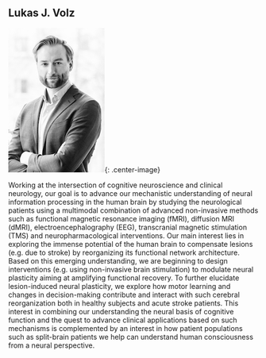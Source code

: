 ## Lukas J. Volz


<!--
![picture](img/LJV_portrait.jpg)
<img align="left" width="100" height="100" src="img/LJV_portrait.jpg">
<img align="center" src="img/LJV_portrait.jpg" alt="Lukas J. Volz">

-->
<!-- img src="img/LJV_portrait.jpg" width=300 height=500-->

![portrait](img/LJV_portrait.jpg "Lukas J. Volz"){: .center-image}

Working at the intersection of cognitive neuroscience and clinical neurology, our goal is to advance our mechanistic understanding of neural information processing in the human brain by studying the neurological patients using a multimodal combination of advanced non-invasive methods such as functional magnetic resonance imaging (fMRI), diffusion MRI (dMRI), electroencephalography (EEG), transcranial magnetic stimulation (TMS) and neuropharmacological interventions. Our main interest lies in exploring the immense potential of the human brain to compensate lesions (e.g. due to stroke) by reorganizing its functional network architecture. Based on this emerging understanding, we are beginning to design interventions (e.g. using non-invasive brain stimulation) to modulate neural plasticity aiming at amplifying functional recovery. To further elucidate lesion-induced neural plasticity, we explore how motor learning and changes in decision-making contribute and interact with such cerebral reorganization both in healthy subjects and acute stroke patients. This interest in combining our understanding the neural basis of cognitive function and the quest to advance clinical applications based on such mechanisms is complemented by an interest in how patient populations such as split-brain patients we help can understand human consciousness from a neural perspective.
